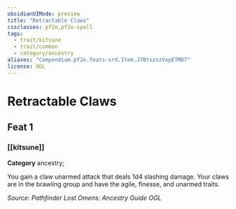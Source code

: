 ```yaml
---
obsidianUIMode: preview
title: "Retractable Claws"
cssclasses: pf2e,pf2e-spell
tags:
  - trait/kitsune
  - trait/common
  - category/ancestry
aliases: "Compendium.pf2e.feats-srd.Item.J7BtszszVxpETMD7"
license: OGL
---
```

# Retractable Claws
## Feat 1
### [[kitsune]]

**Category** ancestry; 




You gain a claw unarmed attack that deals 1d4 slashing damage. Your claws are in the brawling group and have the agile, finesse, and unarmed traits.

*Source: Pathfinder Lost Omens: Ancestry Guide*
*OGL*